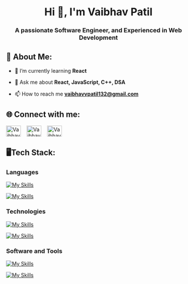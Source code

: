 <h1 align="center">Hi 👋, I'm Vaibhav Patil</h1>
<h3 align="center">A passionate Software Engineer, and Experienced in Web Development</h3>

## 💫 About Me:

- 🔭 I’m currently learning **React**

- 💬 Ask me about **React, JavaScript, C++, DSA**

- 📫 How to reach me **vaibhavvpatil132@gmail.com**

## 🌐 Connect with me:

<p align="left" style="display:flex;gap: 1rem">
  <a href="https://linkedin.com/in/vaibhav-patil-3292aa303" target="blank"><img align="center" src="https://raw.githubusercontent.com/rahuldkjain/github-profile-readme-generator/master/src/images/icons/Social/linked-in-alt.svg" alt="VaibhavPatil01" height="30" width="40" /></a>
  <a href="https://leetcode.com/u/VaibhavPatil01/" target="blank"><img align="center" src="https://raw.githubusercontent.com/rahuldkjain/github-profile-readme-generator/master/src/images/icons/Social/leet-code.svg" alt="VaibhavPatil01" height="30" width="40" /></a>
  <a href="https://www.geeksforgeeks.org/user/vaibhavpatil01/" target="blank"><img align="center" src="https://raw.githubusercontent.com/rahuldkjain/github-profile-readme-generator/master/src/images/icons/Social/geeks-for-geeks.svg" alt="VaibhavPatil01" height="30" width="40" /></a>
</p>

## 🖥️Tech Stack:

<h3 align="left">Languages</h3>

[![My Skills](https://skillicons.dev/icons?i=js,cpp&theme=dark)](https://skillicons.dev)

[![My Skills](https://skillicons.dev/icons?i=html,css&theme=dark)](https://skillicons.dev)

<h3 align="left">Technologies</h3>

[![My Skills](https://skillicons.dev/icons?i=react,nodejs,express,redux,&theme=dark)](https://skillicons.dev)

[![My Skills](https://skillicons.dev/icons?i=mongodb,mysql,tailwind,&theme=dark)](https://skillicons.dev)

<h3 align="left">Software and Tools</h3>

[![My Skills](https://skillicons.dev/icons?i=git,github,bootstrap,netlify,&theme=dark)](https://skillicons.dev)

[![My Skills](https://skillicons.dev/icons?i=vite,vscode,postman,vercel,&theme=dark)](https://skillicons.dev)

